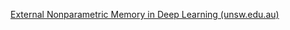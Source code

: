 [External Nonparametric Memory in Deep Learning (unsw.edu.au)](https://unsworks.unsw.edu.au/entities/publication/d6d67b37-8382-4326-8926-b925dacd2fdc/full)